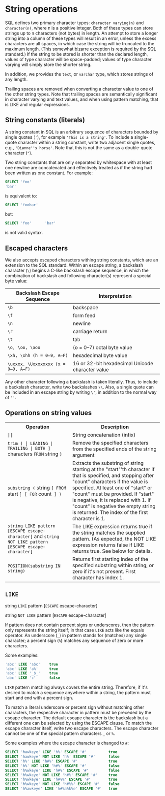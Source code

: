 # String operations

SQL defines two primary character types: `character varying(n)` and
`character(n)`, where n is a positive integer.  Both of these types
can store strings up to n characters (not bytes) in length. An attempt
to store a longer string into a column of these types will result in
an error, unless the excess characters are all spaces, in which case
the string will be truncated to the maximum length. (This somewhat
bizarre exception is required by the SQL standard.)  If the string to
be stored is shorter than the declared length, values of type
character will be space-padded; values of type character varying will
simply store the shorter string.

In addition, we provides the `text`, or `varchar` type, which stores
strings of any length.

Trailing spaces are removed when converting a character value to one
of the other string types.  Note that trailing spaces are semantically
significant in character varying and text values, and when using
pattern matching, that is LIKE and regular expressions.

## String constants (literals)

A string constant in SQL is an arbitrary sequence of characters
bounded by single quotes (`'`), for example `'This is a string'`. To
include a single-quote character within a string constant, write two
adjacent single quotes, e.g., `'Dianne''s horse'`. Note that this is
not the same as a double-quote character (`"`).

Two string constants that are only separated by whitespace with at
least one newline are concatenated and effectively treated as if the
string had been written as one constant. For example:

```sql
SELECT 'foo'
'bar'
```

is equivalent to:

```sql
SELECT 'foobar'
```

but:

```sql
SELECT 'foo'      'bar'
```

is not valid syntax.

## Escaped characters

We also accepts escaped characters withing string constants, which are
an extension to the SQL standard.  Within an escape string, a
backslash character (`\`) begins a C-like backslash escape sequence, in
which the combination of backslash and following character(s)
represent a special byte value:

|Backslash Escape Sequence|Interpretation|
|-------------------------|--------------|
|<code>\b</code>          | backspace    |
|<code>\f</code>          | form feed    |
|<code>\n</code>          | newline      |
|<code>\r</code>          | carriage return |
|<code>\t</code>          | tab          |
|<code>\o, \oo, \ooo</code> | (o = 0–7) octal byte value |
|<code>\xh, \xhh (h = 0–9, A–F)</code> | hexadecimal byte value |
|<code>\uxxxx, \Uxxxxxxxx (x = 0–9, A–F)</code> | 16 or 32-bit hexadecimal Unicode character value |

Any other character following a backslash is taken literally. Thus, to
include a backslash character, write two backslashes `\\`. Also, a
single quote can be included in an escape string by writing `\'`, in
addition to the normal way of `''`.

## Operations on string values

<table>
  <tr>
    <th>Operation</th>
    <th>Description</th>
  </tr>
  <tr>
    <td><code>||</code></td>
    <td>String concatenation (infix)</td>
  </tr>
  <tr>
    <td><code>trim ( [ LEADING | TRAILING | BOTH ]</code> characters <code>FROM</code> string <code>)</code></td>
    <td>Remove the specified characters from the specified ends of the string argument</td>
  </tr>
  <tr>
    <td><code>substring (</code> string <code>[ FROM</code> start <code>] [ FOR</code> count<code> ] )</code></td>
    <td>Extracts the substring of string starting at the "start"'th character if that is specified, and stopping after "count" characters if the value is specified. At least one of "start" or "count" must be provided.  If "start" is negative, it is replaced with 1.  If "count" is negative the empty string is returned.  The index of the first character is 1.</td>
  </tr>
  <tr>
    <td><code>string LIKE pattern [ESCAPE escape-character]</code> and
        <code>string NOT LIKE pattern [ESCAPE escape-character]</code></td>
    <td>The LIKE expression returns true if the string matches the supplied pattern. (As expected, the NOT LIKE expression returns false if LIKE returns true.  See below for details.</td>
  </tr>
  <tr>
    <td><code>POSITION(substring IN string)</code></td>
    <td>Returns first starting index of the specified substring within string, or zero if it's not present.  First character has index 1.</td>
  </tr>
</table>

## `LIKE`

string `LIKE` pattern [`ESCAPE` escape-character]

string `NOT LIKE` pattern [`ESCAPE` escape-character]

If pattern does not contain percent signs or underscores, then the
pattern only represents the string itself; in that case `LIKE` acts
like the equals operator. An underscore (`_`) in pattern stands for
(matches) any single character; a percent sign (`%`) matches any
sequence of zero or more characters.

Some examples:

```sql
'abc' LIKE 'abc'    true
'abc' LIKE 'a%'     true
'abc' LIKE '_b_'    true
'abc' LIKE 'c'      false
```

`LIKE` pattern matching always covers the entire string. Therefore, if
it's desired to match a sequence anywhere within a string, the pattern
must start and end with a percent sign.

To match a literal underscore or percent sign without matching other
characters, the respective character in pattern must be preceded by
the escape character. The default escape character is the backslash
but a different one can be selected by using the ESCAPE clause. To
match the escape character itself, write two escape characters.  The
escape character cannot be one of the special pattern characters `_`
or `%`.

Some examples where the escape character is changed to `#`:

```sql
SELECT 'hawkeye' LIKE 'h%' ESCAPE '#'          true
SELECT 'hawkeye' NOT LIKE 'h%' ESCAPE '#'      false
SELECT 'h%' LIKE 'h#%' ESCAPE '#'              true
SELECT 'h%' NOT LIKE 'h#%' ESCAPE '#'          false
SELECT 'h%wkeye' LIKE 'h#%' ESCAPE '#'         false
SELECT 'h%wkeye' NOT LIKE 'h#%' ESCAPE '#'     true
SELECT 'h%wkeye' LIKE 'h#%%' ESCAPE '#'        true
SELECT 'h%wkeye' NOT LIKE 'h#%%' ESCAPE '#'    false
SELECT 'h%awkeye' LIKE 'h#%a%k%e' ESCAPE '#'   true
```
